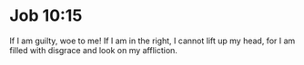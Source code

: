 # Job 10:15

If I am guilty, woe to me! If I am in the right, I cannot lift up my head, for I am filled with disgrace and look on my affliction.
